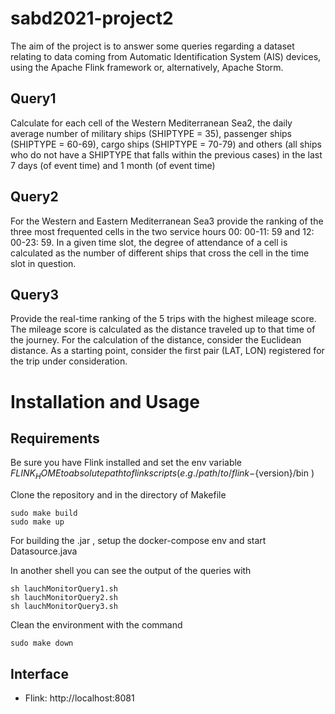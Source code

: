 # sabd2021-project2
The aim of the project is to answer some queries regarding a dataset relating to data coming from Automatic Identification System (AIS) devices, using the Apache Flink framework or, alternatively, Apache Storm.

## Query1
Calculate for each cell of the Western Mediterranean Sea2, the daily average number of military ships (SHIPTYPE = 35), passenger ships (SHIPTYPE = 60-69), cargo ships (SHIPTYPE = 70-79) and others (all ships who do not have a SHIPTYPE that falls within the previous cases) in the last 7 days (of event time) and 1 month (of event time)

## Query2
For the Western and Eastern Mediterranean Sea3 provide the ranking of the three most frequented cells in the two service hours 00: 00-11: 59 and 12: 00-23: 59. In a given time slot, the degree of attendance of a cell is calculated as the number of different ships that cross the cell in the time slot in question.

## Query3
Provide the real-time ranking of the 5 trips with the highest mileage score. The mileage score is calculated as the distance traveled up to that time of the journey. For the calculation of the distance, consider the Euclidean distance. As a starting point, consider the first pair (LAT, LON) registered for the trip under consideration.


# Installation and Usage

## Requirements
Be sure you have Flink installed and set the env variable $FLINK_HOME to absolute path to flink scripts
(e.g. /path/to/flink-${version}/bin )

Clone the repository and in the directory of Makefile

```
sudo make build
sudo make up
```

For building the .jar , setup the docker-compose env and start Datasource.java

In another shell you can see the output of the queries with

```
sh lauchMonitorQuery1.sh
sh lauchMonitorQuery2.sh
sh lauchMonitorQuery3.sh
```


Clean the environment with the command

```
sudo make down
```

## Interface

* Flink: http://localhost:8081

